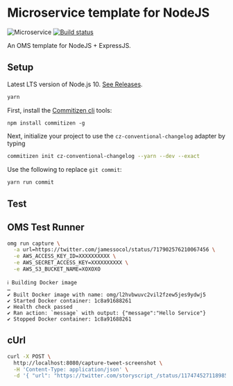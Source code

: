 # Microservice template for NodeJS

![Microservice](https://img.shields.io/badge/microservice-ready-brightgreen.svg?style=for-the-badge)
[![Build status](https://img.shields.io/travis/com/microservices/node/master.svg?style=for-the-badge)](https://travis-ci.com/microservices/node)

An OMS template for NodeJS + ExpressJS.

## Setup

Latest LTS version of Node.js 10.
[See Releases](https://nodejs.org/en/about/releases/).

```sh
yarn
```

First, install the [Commitizen cli](https://github.com/commitizen/cz-cli) tools:

```shell
npm install commitizen -g
```

Next, initialize your project to use the `cz-conventional-changelog` adapter by
typing

```sh
commitizen init cz-conventional-changelog --yarn --dev --exact
```

Use the following to replace `git commit`:

```sh
yarn run commit
```

## Test

## OMS Test Runner

```sh
omg run capture \
  -a url=https://twitter.com/jamessocol/status/717902576210067456 \
  -e AWS_ACCESS_KEY_ID=XXXXXXXXXX \
  -e AWS_SECRET_ACCESS_KEY=XXXXXXXXXX \
  -e AWS_S3_BUCKET_NAME=XOXOXO
```

```
ℹ Building Docker image
…
✔ Built Docker image with name: omg/l2hvbwuvc2vil2fzew5jes9ydwj5
✔ Started Docker container: 1c8a91688261
✔ Health check passed
✔ Ran action: `message` with output: {"message":"Hello Service"}
✔ Stopped Docker container: 1c8a91688261
```

## cUrl

```bash
curl -X POST \
  http://localhost:8080/capture-tweet-screenshot \
  -H 'Content-Type: application/json' \
  -d '{ "url": "https://twitter.com/storyscript_/status/1174745271189856257" }'
```
